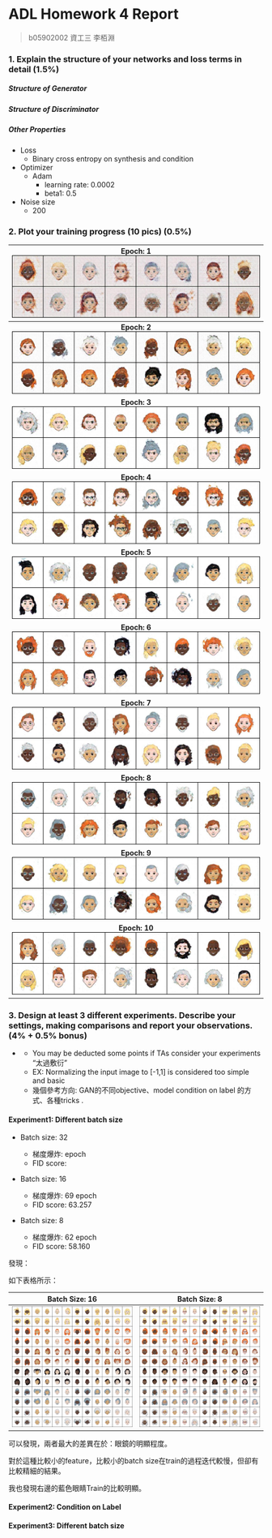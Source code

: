 # ADL Homework 4 Report

> b05902002 資工三 李栢淵



### 1. Explain the structure of your **networks** and **loss terms** in detail (1.5%)

##### Structure of Generator



##### Structure of Discriminator



##### Other Properties

- Loss
  - Binary cross entropy on synthesis and condition
- Optimizer
  - Adam
    - learning rate: 0.0002
    - beta1: 0.5
- Noise size
  - 200



### 2. Plot your training progress (10 pics) (0.5%)

| <b>Epoch: 1</b><br><img src="progress_img/fake_000.jpg"> |
| :-----------------------------------: |
| <b>Epoch: 2</b><br><img src="progress_img/fake_001.jpg"> |
| <b>Epoch: 3</b><br><img src="progress_img/fake_002.jpg"> |
| <b>Epoch: 4</b><br><img src="progress_img/fake_003.jpg"> |
| <b>Epoch: 5</b><br><img src="progress_img/fake_004.jpg"> |
| <b>Epoch: 6</b><br><img src="progress_img/fake_005.jpg"> |
| <b>Epoch: 7</b><br><img src="progress_img/fake_006.jpg"> |
| <b>Epoch: 8</b><br><img src="progress_img/fake_007.jpg"> |
| <b>Epoch: 9</b><br><img src="progress_img/fake_008.jpg"> |
| <b>Epoch: 10</b><br><img src="progress_img/fake_009.jpg"> |



### 3. Design at least 3 different experiments. Describe your settings, making comparisons and report your observations. (4% + 0.5% bonus)

- - You may be deducted some points if TAs consider your experiments “太過敷衍”
  - EX: Normalizing the input image to [-1,1] is considered too simple and basic
  - 幾個參考方向: GAN的不同objective、model condition on label 的方式、各種tricks .

#### Experiment1: Different batch size

- Batch size: 32
  - 梯度爆炸:   epoch
  - FID score: 

- Batch size: 16
  - 梯度爆炸:  69 epoch
  - FID score: 63.257

- Batch size: 8
  - 梯度爆炸:  62 epoch
  - FID score: 58.160

發現：

如下表格所示：

|             Batch Size: 16             |             Batch Size: 8             |
| :------------------------------------: | :-----------------------------------: |
| <img src="exp1_img/results0_bs16.png"> | <img src="exp1_img/results0_bs8.png"> |

可以發現，兩者最大的差異在於：眼鏡的明顯程度。

對於這種比較小的feature，比較小的batch size在train的過程迭代較慢，但卻有比較精細的結果。

我也發現右邊的藍色眼睛Train的比較明顯。



#### Experiment2: Condition on Label



#### Experiment3: Different batch size

